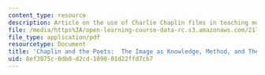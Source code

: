 ```yaml
---
content_type: resource
description: Article on the use of Charlie Chaplin films in teaching modern poetry.
file: /media/https%3A/open-learning-course-data-rc.s3.amazonaws.com/21l-487-modern-poetry-spring-2002/8ef3075c0db0d2cd109001d22ffd7cb7_chaplin2.pdf
file_type: application/pdf
resourcetype: Document
title: 'Chaplin and the Poets:  The Image as Knowledge, Method, and Theory'
uid: 8ef3075c-0db0-d2cd-1090-01d22ffd7cb7
---
```

